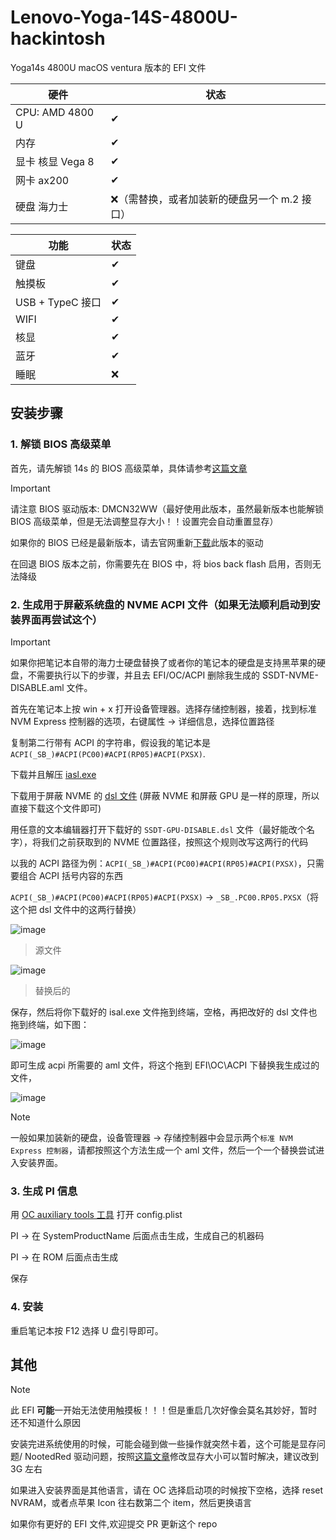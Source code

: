 # Lenovo-Yoga-14S-4800U-hackintosh

Yoga14s 4800U macOS ventura 版本的 EFI 文件

|硬件 | 状态|
|----|-----|
|CPU: AMD 4800 U| ✔ |
|内存| ✔ |
|显卡 核显 Vega 8| ✔ |
|网卡 ax200 | ✔ |
|硬盘 海力士 | ❌（需替换，或者加装新的硬盘另一个 m.2 接口） |

|功能 | 状态|
|----|-----|
|键盘|✔|
|触摸板|✔|
|USB + TypeC 接口|✔|
|WIFI|✔|
|核显|✔|
|蓝牙|✔|
|睡眠|❌|

## 安装步骤

### 1. 解锁 BIOS 高级菜单

首先，请先解锁 14s 的 BIOS 高级菜单，具体请参考[这篇文章](https://zhuanlan.zhihu.com/p/184982689)

> [!Important]
> 请注意 BIOS 驱动版本: DMCN32WW（最好使用此版本，虽然最新版本也能解锁 BIOS 高级菜单，但是无法调整显存大小！！设置完会自动重置显存）
> 
> 如果你的 BIOS 已经是最新版本，请去官网重新[下载](https://newdriverdl.lenovo.com.cn/newlenovo/alldriversupload/73444/BIOS-DMCN32WW.exe)此版本的驱动
> 
> 在回退 BIOS 版本之前，你需要先在 BIOS 中，将 bios back flash 启用，否则无法降级

### 2. 生成用于屏蔽系统盘的 NVME ACPI 文件（如果无法顺利启动到安装界面再尝试这个）

> [!Important]
> 如果你把笔记本自带的海力士硬盘替换了或者你的笔记本的硬盘是支持黑苹果的硬盘，不需要执行以下的步骤，并且去 EFI/OC/ACPI 删除我生成的 SSDT-NVME-DISABLE.aml 文件。

首先在笔记本上按 win + x 打开设备管理器。选择存储控制器，接着，找到标准 NVM Express 控制器的选项，右键属性 -> 详细信息，选择位置路径

复制第二行带有 ACPI 的字符串，假设我的笔记本是 `ACPI(_SB_)#ACPI(PC00)#ACPI(RP05)#ACPI(PXSX)`.

下载并且解压 [iasl.exe](https://www.intel.com/content/www/us/en/download/774881/acpi-component-architecture-downloads-windows-binary-tools.html)

下载用于屏蔽 NVME 的 [dsl 文件](https://github.com/dortania/Getting-Started-With-ACPI/blob/master/extra-files/decompiled/SSDT-GPU-DISABLE.dsl.zip) (屏蔽 NVME 和屏蔽 GPU 是一样的原理，所以直接下载这个文件即可)

用任意的文本编辑器打开下载好的 `SSDT-GPU-DISABLE.dsl` 文件（最好能改个名字），将我们之前获取到的 NVME 位置路径，按照这个规则改写这两行的代码

以我的 ACPI 路径为例：`ACPI(_SB_)#ACPI(PC00)#ACPI(RP05)#ACPI(PXSX)`，只需要组合 ACPI 括号内容的东西

`ACPI(_SB_)#ACPI(PC00)#ACPI(RP05)#ACPI(PXSX)` -> `_SB_.PC00.RP05.PXSX`（将这个把 dsl 文件中的这两行替换）

![image](https://github.com/whitescent/Lenovo-Yoga-14S-4800U-hackintosh/assets/31311826/e2286ef7-b9f6-4e7d-9d45-ddcb203f8d8d)
> 源文件

![image](https://github.com/whitescent/Lenovo-Yoga-14S-4800U-hackintosh/assets/31311826/28f76f4d-f05c-4086-89bc-42e7f5ad95f5)
> 替换后的

保存，然后将你下载好的 isal.exe 文件拖到终端，空格，再把改好的 dsl 文件也拖到终端，如下图：

![image](https://github.com/whitescent/Lenovo-Yoga-14S-4800U-hackintosh/assets/31311826/bc6599d2-130c-4efb-941c-3a148e29754b)

即可生成 acpi 所需要的 aml 文件，将这个拖到 EFI\OC\ACPI 下替换我生成过的文件，

![image](https://github.com/whitescent/Lenovo-Yoga-14S-4800U-hackintosh/assets/31311826/2e198e4e-0923-4689-a4fb-42d4841be4fa)

> [!Note]
> 一般如果加装新的硬盘，设备管理器 -> 存储控制器中会显示两个`标准 NVM Express 控制器`，请都按照这个方法生成一个 aml 文件，然后一个一个替换尝试进入安装界面。

### 3. 生成 PI 信息

用 [OC auxiliary tools 工具](https://github.com/ic005k/OCAuxiliaryTools) 打开 config.plist

PI -> 在 SystemProductName 后面点击生成，生成自己的机器码

PI -> 在 ROM 后面点击生成

保存

### 4. 安装

重启笔记本按 F12 选择 U 盘引导即可。

## 其他

> [!Note]
> 此 EFI **可能**一开始无法使用触摸板！！！但是重启几次好像会莫名其妙好，暂时还不知道什么原因

安装完进系统使用的时候，可能会碰到做一些操作就突然卡着，这个可能是显存问题/ NootedRed 驱动问题，按照[这篇文章](https://zhuanlan.zhihu.com/p/184982689)修改显存大小可以暂时解决，建议改到 3G 左右

如果进入安装界面是其他语言，请在 OC 选择启动项的时候按下空格，选择 reset NVRAM，或者点苹果 Icon 往右数第二个 item，然后更换语言

如果你有更好的 EFI 文件,欢迎提交 PR 更新这个 repo
